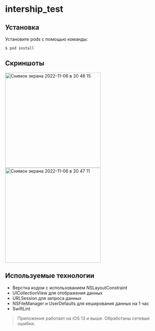 # intership_test
## Установка
Установите pods с помощью команды:
```
$ pod install
```
## Скриншоты
<img width="308" alt="Снимок экрана 2022-11-06 в 20 48 15" src="https://user-images.githubusercontent.com/74317085/200186553-810cf4c7-d43c-4cb8-b3ce-3ffdb2163a5f.png"> <img width="308" alt="Снимок экрана 2022-11-06 в 20 47 11" src="https://user-images.githubusercontent.com/74317085/200186518-f67d2ed4-b068-492b-aebc-60dadfaf2fb3.png"> 

## Используемые технологии
- Верстка кодом с использованием NSLayoutConstraint
- UICollectionView для отображения данных
- URLSession для запроса данных
- NSFileManager и UserDefaults для кеширования данных на 1 час
- SwiftLint

>Приложение работает на iOS 13 и выше. Обработаны сетевые ошибки.

